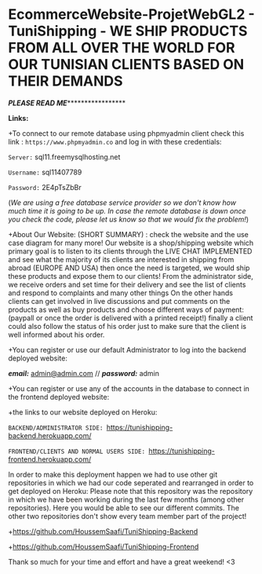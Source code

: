 # EcommerceWebsite-ProjetWebGL2 - TuniShipping - WE SHIP PRODUCTS FROM ALL OVER THE WORLD FOR OUR TUNISIAN CLIENTS BASED ON THEIR DEMANDS
*****************************************************PLEASE READ ME**********************************************************************

**Links:**

+To connect to our remote database using phpmyadmin client check this link :
`https://www.phpmyadmin.co` and log in with these credentials:

`Server:` sql11.freemysqlhosting.net

`Username:` sql11407789

`Password:` 2E4pTsZbBr

 (_We are using a free database service provider so we don't know how 
 much time it is going to be up. In case the remote database is down once you check the code, 
  please let us know so that we would fix the problem!_)

+About Our Website: (SHORT SUMMARY) : check the website and the use case diagram for many more!
Our website is a shop/shipping website which primary goal is to listen to its clients through the LIVE CHAT IMPLEMENTED and see what the majority of its clients are interested in shipping from abroad (EUROPE AND USA) then once the need is targeted, we would ship these products and expose them to our clients!
From the administrator side, we receive orders and set time for their delivery and see the list of clients and respond to complaints and many other things
On the other hands clients can get involved in live discussions and put comments on the products as well as buy products and choose different ways of payment:(paypall or once the order is delivered with a printed receipt!) finally a client could also follow the status of his order just to make sure that the client is well informed about his order.
  
+You can register or use our default Administrator to log into the backend deployed website:

_**email:**_ admin@admin.com  // _**password:**_ admin

+You can register or use any of the accounts in the database to connect in the frontend deployed website:

+the links to our website deployed on Heroku: 

`BACKEND/ADMINISTRATOR SIDE: `https://tunishipping-backend.herokuapp.com/

`FRONTEND/CLIENTS AND NORMAL USERS SIDE: `https://tunishipping-frontend.herokuapp.com/

In order to make this deployment happen we had to use other git repositories in which we had our code seperated and rearranged in order to get deployed on Heroku:
Please note that this repository was the repository in which we have been working during the last few months (among other repositories). Here you would be able to see our different commits. The other two repositories don't show every team member part of the project!

+https://github.com/HoussemSaafi/TuniShipping-Backend

+https://github.com/HoussemSaafi/TuniShipping-Frontend


Thank so much for your time and effort and have a great weekend! <3
